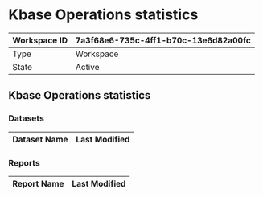 



# Kbase Operations statistics

|Workspace ID|7a3f68e6-735c-4ff1-b70c-13e6d82a00fc|
| :--- | :--- |
|Type|Workspace|
|State|Active|

## Kbase Operations statistics

### Datasets

|Dataset Name|Last Modified|
| :--- | :--- |

### Reports

|Report Name|Last Modified|
| :--- | :--- |

